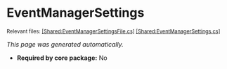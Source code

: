 # EventManagerSettings
<sup>Relevant files: [[Shared:EventManagerSettingsFile.cs]](https://github.com/Regalis11/Barotrauma/blob/master/Barotrauma/BarotraumaShared/SharedSource/ContentManagement/ContentFile/EventManagerSettingsFile.cs) [[Shared:EventManagerSettings.cs]](https://github.com/Regalis11/Barotrauma/blob/master/Barotrauma/BarotraumaShared/SharedSource/Events/EventManagerSettings.cs)</sup>

*This page was generated automatically.*

- **Required by core package:** No



